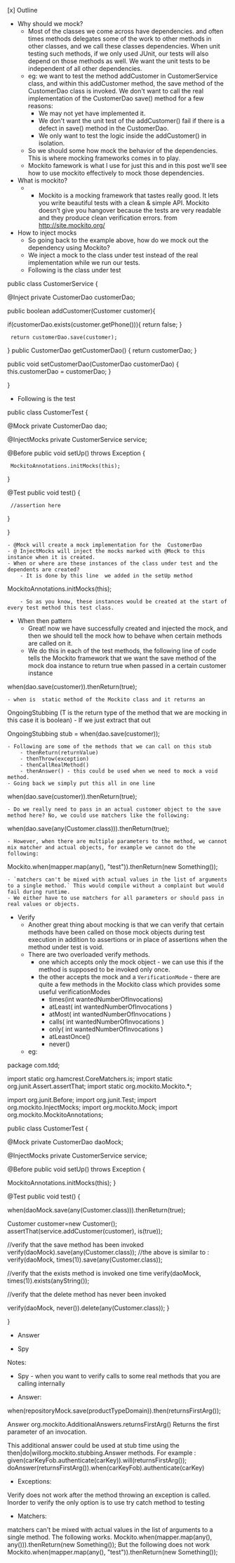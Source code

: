 [x] Outline

- Why should we mock?
    - Most of the classes we come across have dependencies. and often times methods delegates some of the work to other methods in other classes, and we call these classes dependencies. When unit testing such methods, if we only used JUnit, our tests will also depend on those methods as well. We want the unit tests to be independent of all other dependencies.
    - eg: we want to test the method addCustomer in CustomerService class, and within this addCustomer method, the save method of the CustomerDao class is invoked. We don't want to call the real implementation of the CustomerDao save() method for a few reasons:
        - We may not yet have implemented it.
        - We don't want the unit test of the addCustomer() fail if there is a defect in save() method in the CustomerDao.
        - We only want to test the logic inside the addCustomer() in isolation.
    - So we should some how mock the behavior of the dependencies. This is where mocking frameworks comes in to play.
    - Mockito famework is what I use for just this and in this post we'll see how to use mockito effectively to mock those dependencies.
- What is mockito?
    - - Mockito is a mocking framework that tastes really good. It lets you write beautiful tests with a clean & simple API. Mockito doesn’t give you hangover because the tests are very readable and they produce clean verification errors.  from http://site.mockito.org/
- How to inject mocks
    - So going back to the example above, how do we mock out the dependency using Mockito?
    - We inject a mock to the class under test instead of the real implementation while we run our tests.
    - Following is the class under test

public class CustomerService {

@Inject
private CustomerDao customerDao;

public boolean addCustomer(Customer customer){

if(customerDao.exists(customer.getPhone())){
     return false;
}

     return customerDao.save(customer);
}
public CustomerDao getCustomerDao() {
     return customerDao;
}

public void setCustomerDao(CustomerDao customerDao) {
     this.customerDao = customerDao;
}

}

- Following is the test

public class CustomerTest {

@Mock
private CustomerDao dao;

@InjectMocks
private CustomerService service;

@Before
public void setUp() throws Exception {

     MockitoAnnotations.initMocks(this);
}

@Test
public void test() {

     //assertion here
}

}

    - @Mock will create a mock implementation for the  CustomerDao
    - @ InjectMocks will inject the mocks marked with @Mock to this instance when it is created.
    - When or where are these instances of the class under test and the dependents are created?
        - It is done by this line  we added in the setUp method

MockitoAnnotations.initMocks(this);

        - So as you know, these instances would be created at the start of every test method this test class.
- When then pattern
    - Great! now we have successfully created and injected the mock, and then we should tell the mock how to behave when certain methods are called on it.
    - We do this in each of the test methods, the following line of code tells the Mockito framework that we want the save method of the mock doa instance to return true when passed in a certain customer instance

when(dao.save(customer)).thenReturn(true);

    - when is  static method of the Mockito class and it returns an
OngoingStubbing<T> (T is the return type of the method that we are mocking in this case it is boolean)
    - If we just extract that out

OngoingStubbing<Boolean> stub = when(dao.save(customer));

    - Following are some of the methods that we can call on this stub
        - thenReturn(returnValue)
        - thenThrow(exception)
        - thenCallRealMethod()
        - thenAnswer() - this could be used when we need to mock a void method.
    - Going back we simply put this all in one line

when(dao.save(customer)).thenReturn(true);

    - Do we really need to pass in an actual customer object to the save method here? No, we could use matchers like the following:

when(dao.save(any(Customer.class))).thenReturn(true);

    - However, when there are multiple parameters to the method, we cannot mix matcher and actual objects, for example we cannot do the following:

Mockito.when(mapper.map(any(), "test")).thenReturn(new Something());

    - `matchers can't be mixed with actual values in the list of arguments to a single method.` This would compile without a complaint but would fail during runtime.
    - We either have to use matchers for all parameters or should pass in real values or objects.
- Verify
    - Another great thing about mocking is that we can verify that certain methods have been called on those mock objects during test execution in addition to assertions or in place of assertions when the method under test is void.
    - There are two overloaded verify methods.
        - one which accepts only the mock object - we can use this if the method is supposed to be invoked only once.
        - the other accepts the mock and a `VerificationMode` - there are  quite a few methods in the Mockito class which provides some useful verificationModes
            - times(int wantedNumberOfInvocations)
            - atLeast( int wantedNumberOfInvocations )
            - atMost( int wantedNumberOfInvocations )
            - calls( int wantedNumberOfInvocations )
            - only( int wantedNumberOfInvocations )
            - atLeastOnce()
            - never()
    - eg:

package com.tdd;

import static org.hamcrest.CoreMatchers.is;
import static org.junit.Assert.assertThat;
import static org.mockito.Mockito.*;

import org.junit.Before;
import org.junit.Test;
import org.mockito.InjectMocks;
import org.mockito.Mock;
import org.mockito.MockitoAnnotations;

public class CustomerTest {

@Mock
private CustomerDao daoMock;

@InjectMocks
private CustomerService service;

@Before
public void setUp() throws Exception {

MockitoAnnotations.initMocks(this);
}

@Test
public void test() {

when(daoMock.save(any(Customer.class))).thenReturn(true);

Customer customer=new Customer();
assertThat(service.addCustomer(customer), is(true));

//verify that the save method has been invoked
verify(daoMock).save(any(Customer.class));
//the above is similar to :  verify(daoMock, times(1)).save(any(Customer.class));

//verify that the exists method is invoked one time
verify(daoMock, times(1)).exists(anyString());

//verify that the delete method has never been  invoked

verify(daoMock, never()).delete(any(Customer.class));
}

}

- Answer

- Spy

Notes:

- Spy -  when you want to verify calls to some real methods that you are calling internally

- Answer:


 when(repositoryMock.save(productTypeDomain)).then(returnsFirstArg());

<Object> Answer<Object> org.mockito.AdditionalAnswers.returnsFirstArg()
Returns the first parameter of an invocation.

This additional answer could be used at stub time using the then|do|willorg.mockito.stubbing.Answer methods. For example :
given(carKeyFob.authenticate(carKey)).will(returnsFirstArg());
doAnswer(returnsFirstArg()).when(carKeyFob).authenticate(carKey)

- Exceptions:

Verify does not work after the method throwing an exception is called.
Inorder to verify the only option is to use try catch method to testing

- Matchers:

matchers can't be mixed with actual values in the list of arguments to a single method.
The following works.
Mockito.when(mapper.map(any(), any())).thenReturn(new Something());
But the following does not work
Mockito.when(mapper.map(any(), "test")).thenReturn(new Something());